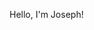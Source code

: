 Hello, I'm Joseph!

<!---
JosephUstwo/JosephUstwo is a ✨ special ✨ repository because its `README.md` (this file) appears on your GitHub profile.
You can click the Preview link to take a look at your changes.
--->
